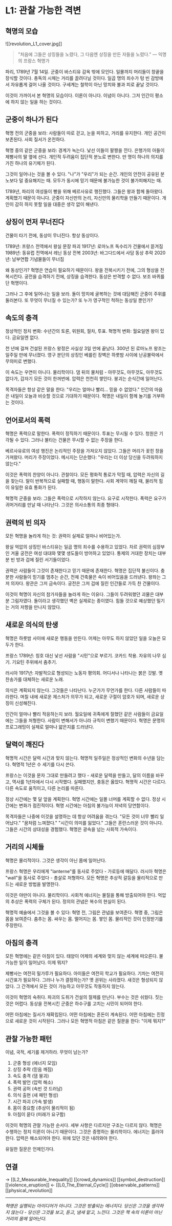 # L1: 관찰 가능한 격변
## 혁명의 모습

![[revolution_L1_cover.jpg]]

> "처음에 그들은 상징들을 노렸다, 그 다음엔 상징을 만든 자들을 노렸다."
> — 익명의 프랑스 혁명가

파리, 1789년 7월 14일. 군중이 바스티유 감옥 밖에 모인다. 일몰까지 머리들이 창끝을 장식할 것이다. 총독의 시체는 거리를 끌려다닐 것이다. 일곱 명의 죄수가 텅 빈 감방에서 자유롭게 걸어 나올 것이다. 구세계는 철학이 아닌 망치와 불과 피로 끝날 것이다.

이것이 가까이서 본 혁명의 모습이다. 이론이 아니다. 이념이 아니다. 그저 인간이 평소에 하지 않는 일을 하는 것이다.

## 군중이 하나가 된다

혁명 전의 군중을 보라: 사람들이 따로 걷고, 눈을 피하고, 거리를 유지한다. 개인 공간이 보존된다. 사회 질서가 온전하다.

혁명 중의 같은 군중을 보라: 경계가 녹는다. 낯선 이들이 팔짱을 낀다. 은행가의 아들이 제빵사의 딸 옆에 선다. 개인적 두려움이 집단적 분노로 변한다. 만 명이 하나의 의지를 가진 하나의 유기체가 된다.

그것이 일어나는 것을 볼 수 있다. "나"가 "우리"가 되는 순간. 개인의 안전이 공유된 분노보다 덜 중요해지는 때. 모두가 동시에 믿기 때문에 불가능한 것이 불가피해지는 때.

1789년, 파리의 여성들이 빵을 위해 베르사유로 행진했다. 그들은 왕과 함께 돌아왔다. 계획했기 때문이 아니다. 군중이 자신만의 논리, 자신만의 물리학을 만들기 때문이다. 개인이 감히 하지 못할 일을 대중은 생각 없이 해낸다.

## 상징이 먼저 무너진다

건물이 타기 전에, 동상이 무너진다. 항상 동상이다.

1789년: 프랑스 전역에서 왕실 문장 파괴
1917년: 로마노프 독수리가 건물에서 뜯겨짐
1989년: 동유럽 전역에서 레닌 동상 전복
2003년: 바그다드에서 사담 동상 추락
2020년: 남부연합 기념물들이 무너짐

왜 동상인가? 혁명은 연습이 필요하기 때문이다. 왕을 전복시키기 전에, 그의 형상을 전복시킨다. 궁전을 습격하기 전에, 상징을 습격한다. 동상은 반격할 수 없다. 보조 바퀴를 단 혁명이다.

그러나 그 후에 일어나는 일을 보라. 돌이 망치에 굴복하는 것에 대담해진 군중이 주위를 둘러본다. 또 무엇이 무너질 수 있는가? 또 누가 영구적인 척하는 동상일 뿐인가?

## 속도의 충격

정상적인 정치 변화: 수년간의 토론, 위원회, 절차, 투표.
혁명적 변화: 월요일엔 왕이 있다. 금요일엔 없다.

천 년에 걸쳐 건설된 프랑스 왕정은 사실상 3일 만에 끝났다. 300년 된 로마노프 왕조는 일주일 만에 무너졌다. 영구 분단의 상징인 베를린 장벽은 하룻밤 사이에 난공불락에서 무의미로 변했다.

이 속도는 우연이 아니다. 물리학이다. 댐 뒤의 물처럼 - 아무것도, 아무것도, 아무것도 없다가, 갑자기 모든 것이 한꺼번에. 압력은 천천히 쌓인다. 붕괴는 순식간에 일어난다.

목격자들은 항상 같은 말을 한다: "우리는 얼마나 빨리... 믿을 수 없었다." 인간의 마음은 내일이 오늘과 비슷할 것으로 기대하기 때문이다. 혁명은 내일이 함께 놀기를 거부하는 것이다.

## 언어로서의 폭력

혁명은 폭력으로 말한다. 폭력이 정직하기 때문이다. 투표는 무시될 수 있다. 청원은 기각될 수 있다. 그러나 불타는 건물은 무시할 수 없는 주장을 한다.

베르사유로의 여성 행진은 논리적인 주장을 가져오지 않았다. 그들은 머리가 꽂힌 창을 가져왔다. 머리가 주장이었다. 메시지는 단순했다: "우리는 더 이상 당신을 두려워하지 않는다."

이것은 폭력의 찬양이 아니다. 관찰이다. 모든 평화적 통로가 막힐 때, 압력은 자신의 길을 찾는다. 말이 반복적으로 실패할 때, 행동이 말한다. 사회 계약이 깨질 때, 물리적 힘이 유일한 유효 통화가 된다.

혁명적 군중을 보라: 그들은 폭력으로 시작하지 않는다. 요구로 시작한다. 폭력은 요구가 귀머거리를 만날 때 나타난다. 그것은 의사소통의 최종 형태다.

## 권력의 빈 의자

모든 혁명을 놀라게 하는 것: 권력이 실제로 얼마나 비어있는가.

왕실 억압의 상징인 바스티유는 일곱 명의 죄수를 수용하고 있었다. 차르 권력의 심장부인 겨울 궁전은 여성 대대와 몇몇 생도들이 방어하고 있었다. 통제의 거대한 장치는 대부분 빈 방과 겁에 질린 서기들이었다.

권력은 사람들이 그것이 존재한다고 믿기 때문에 존재한다. 혁명은 집단적 불신이다. 충분한 사람들이 믿기를 멈추는 순간, 전체 건축물은 속이 비어있음을 드러낸다. 왕좌는 그저 의자다. 왕관은 그저 금속이다. 궁전은 그저 겁에 질린 인간들로 가득 찬 건물이다.

이것이 혁명이 자신의 참가자들을 놀라게 하는 이유다. 그들이 두려워했던 괴물은 대부분 그림자였다. 돌이라고 생각했던 벽은 실제로는 종이였다. 힘들 것으로 예상했던 밀기는 거의 저항을 만나지 않았다.

## 새로운 의식의 탄생

혁명은 하룻밤 사이에 새로운 행동을 만든다. 어제는 아무도 하지 않았던 일을 오늘은 모두가 한다.

프랑스 1789년: 칭호 대신 낯선 사람을 "시민"으로 부르기. 코카드 착용. 자유의 나무 심기. 기요틴 주위에서 춤추기.

러시아 1917년: 자발적으로 형성되는 노동자 평의회. 어디서나 나타나는 붉은 깃발. 옛 찬송가를 대체하는 새로운 노래.

의식은 계획되지 않는다. 그것들은 나타난다. 누군가가 무언가를 한다. 다른 사람들이 따라한다. 며칠 내에 새로운 제스처가 의무가 되고, 새로운 구절이 암호가 되며, 새로운 상징이 신성해진다.

인간이 얼마나 빨리 적응하는지 보라. 월요일에 귀족에게 절했던 같은 사람들이 금요일에는 그들을 처형한다. 사람이 변해서가 아니라 규칙이 변했기 때문이다. 혁명은 문명의 프로그래밍이 실제로 얼마나 얇은지를 드러낸다.

## 달력이 깨진다

혁명적 시간은 달력 시간과 맞지 않는다. 혁명적 일주일은 정상적인 변화의 수년을 담는다. 혁명적 1년은 수 세기를 다시 쓴다.

프랑스는 이것을 문자 그대로 만들려고 했다 - 새로운 달력을 만들고, 달의 이름을 바꾸고, 역사를 1년차에서 다시 시작했다. 실패했지만, 충동은 옳았다. 혁명적 시간은 다르다. 다른 속도로 움직이고, 다른 논리를 따른다.

정상 시간에는 몇 달 앞을 계획한다. 혁명 시간에는 일몰 너머를 계획할 수 없다. 정상 시간에는 변화가 점진적이다. 혁명 시간에는 아침의 불가능이 저녁의 당연함이다.

목격자들은 나중에 이것을 설명하는 데 항상 어려움을 겪는다. "모든 것이 너무 빨리 일어났다." "꿈처럼 느껴졌다." "시간이 의미를 잃었다." 그들은 혼란스러운 것이 아니다. 그들은 시간의 상대성을 경험했다. 혁명은 광속을 넘는 사회적 가속이다.

## 거리의 시체들

혁명은 물리적이다. 그것은 생각이 아닌 몸에 일어난다.

프랑스 혁명은 우리에게 "lanterne"를 동사로 주었다 - 가로등에 매달다. 러시아 혁명은 "wall"을 동사로 주었다 - 총살로 처형하다. 모든 혁명은 추상적 갈등을 물리적으로 만드는 새로운 방법을 발명한다.

이것은 야만이 아니다. 물리학이다. 사회적 에너지는 물질을 통해 방출되어야 한다. 억압의 추상은 폭력의 구체가 된다. 정의의 관념은 복수의 현실이 된다.

혁명적 예술에서 그것을 볼 수 있다: 혁명 전, 그림은 관념을 보여준다. 혁명 중, 그림은 몸을 보여준다. 춤추는 몸. 싸우는 몸. 떨어지는 몸. 쌓인 몸. 물리적인 것이 인정받기를 주장한다.

## 아침의 충격

모든 혁명에는 같은 아침이 있다. 태양이 어제의 세계와 맞지 않는 세계에 떠오른다. 불가능한 일이 일어났다. 이제 뭐지?

제빵사는 여전히 밀가루가 필요하다. 아이들은 여전히 학교가 필요하다. 기차는 여전히 시간표가 필요하다. 그러나 누가 결정하는가? 옛 권위는 사라졌다. 새것은 형성되지 않았다. 그 간격에서 모든 것이 가능하고 아무것도 작동하지 않는다.

이것이 혁명의 숙취다. 파괴의 도취가 건설의 절제를 만난다. 부수는 것은 쉬웠다. 짓는 것은 어렵다. 동상을 전복시킨 군중은 하수구를 고치는 시민이 되어야 한다.

어떤 아침에는 질서가 재확립된다. 어떤 아침에는 혼돈이 계속된다. 어떤 아침에는 진정으로 새로운 것이 시작된다. 그러나 모든 혁명적 아침은 같은 질문을 한다: "이제 뭐지?"

## 관찰 가능한 패턴

이념, 국적, 세기를 제거하라. 무엇이 남는가?

1. 군중 형성 (에너지 모임)
2. 상징 추락 (믿음 깨짐)
3. 속도 충격 (댐 붕괴)
4. 폭력 발언 (압력 해소)
5. 권력 공허 (속빈 것 드러남)
6. 의식 출현 (새 패턴 형성)
7. 시간 파괴 (가속 발생)
8. 몸이 중요함 (추상이 물리적이 됨)
9. 아침이 묻다 (미래가 요구함)

이것이 혁명의 관찰 가능한 순서다. 세부 사항은 다르지만 구조는 다르지 않다. 혁명은 수행하는 정치 이론이 아니기 때문이다. 그것은 증명하는 물리학이다. 에너지는 흘러야 한다. 압력은 해소되어야 한다. 위에 있던 것은 내려와야 한다.

유일한 질문은 언제인가다.

## 연결

→ [[L2_Measurable_Inequality]] [[crowd_dynamics]] [[symbol_destruction]] [[violence_eruption]]
← [[L0_The_Eternal_Cycle]] [[observable_patterns]] [[physical_revolution]]

---
*혁명은 실행되는 아이디어가 아니다. 그것은 방출되는 에너지다. 당신은 그것을 생각하지 않는다 - 당신은 그것을 보고, 듣고, 냄새 맡고, 느낀다. 그것은 책 속의 이론이 아닌 거리의 몸에 일어난다.*
